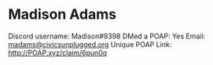 # Madison Adams

Discord username: Madison#9398
DMed a POAP: Yes
Email: madams@civicsunplugged.org
Unique POAP Link: http://POAP.xyz/claim/6pun0q